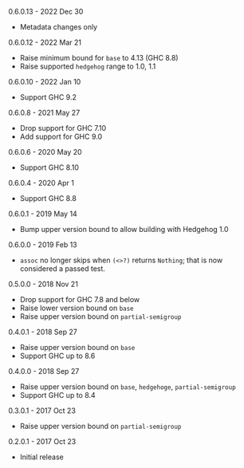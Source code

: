 0.6.0.13 - 2022 Dec 30

  * Metadata changes only

0.6.0.12 - 2022 Mar 21

  * Raise minimum bound for `base` to 4.13 (GHC 8.8)
  * Raise supported `hedgehog` range to 1.0, 1.1

0.6.0.10 - 2022 Jan 10

  * Support GHC 9.2

0.6.0.8 - 2021 May 27

  * Drop support for GHC 7.10
  * Add support for GHC 9.0

0.6.0.6 - 2020 May 20

  * Support GHC 8.10

0.6.0.4 - 2020 Apr 1

  * Support GHC 8.8

0.6.0.1 - 2019 May 14

  * Bump upper version bound to allow building with Hedgehog 1.0

0.6.0.0 - 2019 Feb 13

  * `assoc` no longer skips when `(<>?)` returns `Nothing`; that is now
    considered a passed test.

0.5.0.0 - 2018 Nov 21

  * Drop support for GHC 7.8 and below
  * Raise lower version bound on `base`
  * Raise upper version bound on `partial-semigroup`

0.4.0.1 - 2018 Sep 27

  * Raise upper version bound on `base`
  * Support GHC up to 8.6

0.4.0.0 - 2018 Sep 27

  * Raise upper version bound on `base`, `hedgehoge`, `partial-semigroup`
  * Support GHC up to 8.4

0.3.0.1 - 2017 Oct 23

  * Raise upper version bound on `partial-semigroup`

0.2.0.1 - 2017 Oct 23

  * Initial release
